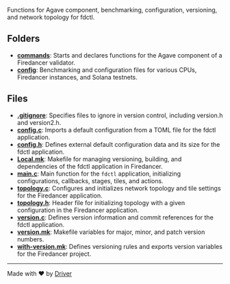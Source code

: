 <!--------------------------------------------------------------------------------->
<!-- IMPORTANT: This file is auto-generated by Driver (https://driver.ai). -------->
<!-- Manual edits may be overwritten on future commits. --------------------------->
<!--------------------------------------------------------------------------------->

Functions for Agave component, benchmarking, configuration, versioning, and network topology for fdctl.

## Folders
- **[commands](commands/README.md)**: Starts and declares functions for the Agave component of a Firedancer validator.
- **[config](config/README.md)**: Benchmarking and configuration files for various CPUs, Firedancer instances, and Solana testnets.

## Files
- **[.gitignore](.gitignore.md)**: Specifies files to ignore in version control, including version.h and version2.h.
- **[config.c](config.c.md)**: Imports a default configuration from a TOML file for the fdctl application.
- **[config.h](config.h.md)**: Defines external default configuration data and its size for the fdctl application.
- **[Local.mk](Local.mk.md)**: Makefile for managing versioning, building, and dependencies of the fdctl application in Firedancer.
- **[main.c](main.c.md)**: Main function for the `fdctl` application, initializing configurations, callbacks, stages, tiles, and actions.
- **[topology.c](topology.c.md)**: Configures and initializes network topology and tile settings for the Firedancer application.
- **[topology.h](topology.h.md)**: Header file for initializing topology with a given configuration in the Firedancer application.
- **[version.c](version.c.md)**: Defines version information and commit references for the fdctl application.
- **[version.mk](version.mk.md)**: Makefile variables for major, minor, and patch version numbers.
- **[with-version.mk](with-version.mk.md)**: Defines versioning rules and exports version variables for the Firedancer project.

---
Made with ❤️ by [Driver](https://www.driver.ai/)